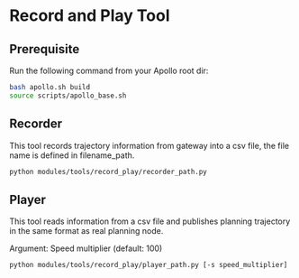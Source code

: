 # Record and Play Tool

## Prerequisite

Run the following command from your Apollo root dir:

```bash
bash apollo.sh build
source scripts/apollo_base.sh
```

## Recorder

This tool records trajectory information from gateway into a csv file, the file
name is defined in filename_path.

```bash
python modules/tools/record_play/recorder_path.py
```

## Player

This tool reads information from a csv file and publishes planning trajectory in
the same format as real planning node.

Argument: Speed multiplier (default: 100)

```bash
python modules/tools/record_play/player_path.py [-s speed_multiplier]
```
